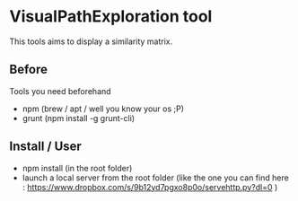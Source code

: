 VisualPathExploration tool
==========================

This tools aims to display a similarity matrix.

Before
------

Tools you need beforehand

 * npm (brew / apt / well you know your os ;P)
 * grunt (npm install -g grunt-cli)


Install / User
--------------

 * npm install (in the root folder)
 * launch a local server from the root folder (like the one you can find here : https://www.dropbox.com/s/9b12yd7pgxo8p0o/servehttp.py?dl=0 )
